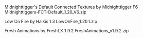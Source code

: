 
Midnighttigger's Default Connected Textures
by Midnighttigger
F6
Midnighttiggers-FCT-Default_1.20_V6.zip



Low On Fire
by Haikis
1.3
LowOnFire_1.20.1.zip



Fresh Animations
by FreshLX
1.9.2
FreshAnimations_v1.9.2.zip
